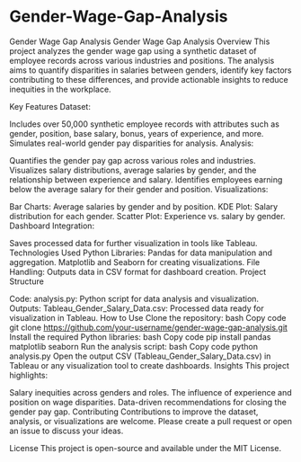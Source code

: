 # Gender-Wage-Gap-Analysis
 Gender Wage Gap Analysis
Gender Wage Gap Analysis
Overview
This project analyzes the gender wage gap using a synthetic dataset of employee records across various industries and positions. The analysis aims to quantify disparities in salaries between genders, identify key factors contributing to these differences, and provide actionable insights to reduce inequities in the workplace.

Key Features
Dataset:

Includes over 50,000 synthetic employee records with attributes such as gender, position, base salary, bonus, years of experience, and more.
Simulates real-world gender pay disparities for analysis.
Analysis:

Quantifies the gender pay gap across various roles and industries.
Visualizes salary distributions, average salaries by gender, and the relationship between experience and salary.
Identifies employees earning below the average salary for their gender and position.
Visualizations:

Bar Charts: Average salaries by gender and by position.
KDE Plot: Salary distribution for each gender.
Scatter Plot: Experience vs. salary by gender.
Dashboard Integration:

Saves processed data for further visualization in tools like Tableau.
Technologies Used
Python Libraries:
Pandas for data manipulation and aggregation.
Matplotlib and Seaborn for creating visualizations.
File Handling:
Outputs data in CSV format for dashboard creation.
Project Structure

Code:
analysis.py: Python script for data analysis and visualization.
Outputs:
Tableau_Gender_Salary_Data.csv: Processed data ready for visualization in Tableau.
How to Use
Clone the repository:
bash
Copy code
git clone https://github.com/your-username/gender-wage-gap-analysis.git
Install the required Python libraries:
bash
Copy code
pip install pandas matplotlib seaborn
Run the analysis script:
bash
Copy code
python analysis.py
Open the output CSV (Tableau_Gender_Salary_Data.csv) in Tableau or any visualization tool to create dashboards.
Insights
This project highlights:

Salary inequities across genders and roles.
The influence of experience and position on wage disparities.
Data-driven recommendations for closing the gender pay gap.
Contributing
Contributions to improve the dataset, analysis, or visualizations are welcome. Please create a pull request or open an issue to discuss your ideas.

License
This project is open-source and available under the MIT License.
